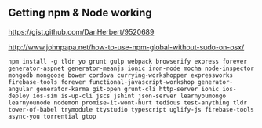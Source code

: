 ## Getting npm & Node working

https://gist.github.com/DanHerbert/9520689

http://www.johnpapa.net/how-to-use-npm-global-without-sudo-on-osx/

```
npm install -g tldr yo grunt gulp webpack browserify express forever generator-aspnet generator-meanjs ionic iron-node mocha node-inspector mongodb mongoose bower cordova currying-workshopper expressworks firebase-tools forever functional-javascript-workshop generator-angular generator-karma git-open grunt-cli http-server ionic ios-deploy ios-sim is-up-cli jscs jshint json-server learnyoumongo learnyounode nodemon promise-it-wont-hurt tedious test-anything tldr tower-of-babel trymodule ttystudio typescript uglify-js firebase-tools async-you torrential gtop

```
